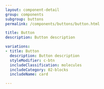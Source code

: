 ```yaml
---
layout: component-detail
group: components
subgroup: buttons
permalink: /components/buttons/button.html

title: Button
description: Button description

variations:
- title: Button
  description: Button description
  styleModifier: c-btn
  includeClassification: molecules
  includeCategory: 02-blocks
  includeName: card

---
```

